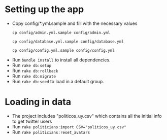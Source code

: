 # Setting up the app

* Copy config/*.yml.sample and fill with the necessary values
  ```
  cp config/admin.yml.sample config/admin.yml
  ```
  ```
  cp config/database.yml.sample config/database.yml
  ```
  ```
  cp config/config.yml.sample config/config.yml
  ```
* Run ```bundle install``` to install all dependencies.
* Run ```rake db:setup```
* Run ```rake db:rollback```
* Run ```rake db:migrate```
* Run ```rake db:seed``` to load in a default group.

# Loading in data
* The project includes "politicos_uy.csv" which contains all the initial info to get twitter users
* Run ```rake politicians:import CSV="politicos_uy.csv"```
* Run ```rake politicians:reset_avatars```
